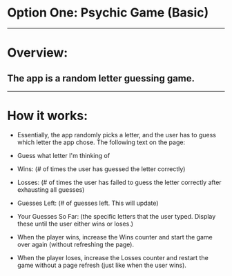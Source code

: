 # Option One: Psychic Game (Basic)
---
# Overview:
## The app is a random letter guessing game.
---
# How it works:

* Essentially, the app randomly picks a letter, and the user has to guess which letter the app chose. The following text on the page:

* Guess what letter I'm thinking of

* Wins: (# of times the user has guessed the letter correctly)

* Losses: (# of times the user has failed to guess the letter correctly after exhausting all guesses)

* Guesses Left: (# of guesses left. This will update)

* Your Guesses So Far: (the specific letters that the user typed. Display these until the user either wins or loses.)

* When the player wins, increase the Wins counter and start the game over again (without refreshing the page).

* When the player loses, increase the Losses counter and restart the game without a page refresh (just like when the user wins).
